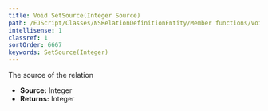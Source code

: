 ```yaml
---
title: Void SetSource(Integer Source)
path: /EJScript/Classes/NSRelationDefinitionEntity/Member functions/Void SetSource(Integer p_0)
intellisense: 1
classref: 1
sortOrder: 6667
keywords: SetSource(Integer)
---
```



The source of the relation



* **Source:** Integer
* **Returns:** Integer


